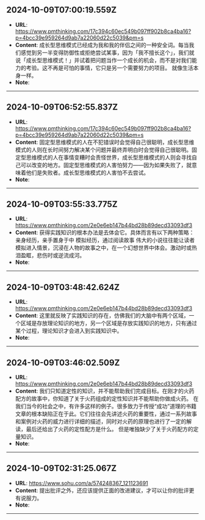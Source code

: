 
  ## 2024-10-09T07:00:19.559Z
  
  - **URL**: https://www.pmthinking.com/17c394c60ec549b097ff902b8ca4ba16?p=4bcc39e959264d9ab7a22060d22c5039&pm=s
  - **Content**: 成长型思维模式已经成为我和我的伴侣之间的一种安全词。每当我们感觉到另一半变得防御性或拒绝尝试某事，因为「我不擅长这个」，我们就说「成长型思维模式！」并试着把问题当作一个成长的机会，而不是对我们能力的考验。这不再是可怕的事情，它只是另一个需要努力的项目。 就像生活本身一样。
  - **Note**: 
  
  ---
  
  ## 2024-10-09T06:52:55.837Z
  
  - **URL**: https://www.pmthinking.com/17c394c60ec549b097ff902b8ca4ba16?p=4bcc39e959264d9ab7a22060d22c5039&pm=s
  - **Content**: 固定型思维模式的人在不犯错误时会觉得自己很聪明，成长型思维模式的人则在长时间努力解决某个问题并最终弄明白时会觉得自己很聪明。固定型思维模式的人在事情变糟时会责怪世界，成长型思维模式的人则会寻找自己可以改变的地方。固定型思维模式的人害怕努力——因为如果失败了，就意味着他们是失败者。成长型思维模式的人害怕不去尝试。
  - **Note**: 
  
  ---
  
  ## 2024-10-09T03:55:33.775Z
  
  - **URL**: https://www.pmthinking.com/2e0e6eb147b44bd28b89decd33093df3
  - **Content**: 获得实践知识的根本办法是去体会它。具体而言有以下两种策略： 亲身经历，亲手置身于中 模拟经历，通过阅读故事 伟大的小说往往能让读者模拟进入情景，沉浸在人物的故事之中，在一个幻想世界中体会。激动时或热泪盈眶，悲伤时或逆流成河。
  - **Note**: 
  
  ---
  
  ## 2024-10-09T03:48:42.624Z
  
  - **URL**: https://www.pmthinking.com/2e0e6eb147b44bd28b89decd33093df3
  - **Content**: 这里就反映了实践知识的存在，仿佛我们的大脑中有两个区域，一个区域是存放理论知识的地方，另一个区域是存放实践知识的地方，只有通过某个过程，理论知识才会进入到实践知识中。
  - **Note**: 
  
  ---
  
  ## 2024-10-09T03:46:02.509Z
  
  - **URL**: https://www.pmthinking.com/2e0e6eb147b44bd28b89decd33093df3
  - **Content**: 我们只知道定性的知识，并不能帮助我们完成目标。在刚才的火药配方的故事中，你知道了关于火药组成的定性知识并不能帮助你做成火药。 在我们当今的社会之中，有许多这样的例子。很多致力于传授“成功”道理的书籍文章的根本缺陷正在于此。它们往往会先讲述火药的重要性，通过一系列故事和案例对火药的威力进行详细的描述，同时对火药的原理也进行了一定的解读，最后还给出了火药的定性配方是什么。 但是唯独缺少了关于火药配方的定量知识。
  - **Note**: 
  
  ---
  
  ## 2024-10-09T02:31:25.067Z
  
  - **URL**: https://www.sohu.com/a/574248367_121123691
  - **Content**: 提出批评之外，还应该提供正面的改进建议，才可以让你的批评更有说服力。
  - **Note**: 
  
  ---
  